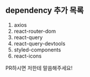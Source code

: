 ## dependency 추가 목록

1. axios
2. react-router-dom
3. react-query
4. react-query-devtools
5. styled-components
6. react-icons

PR하시면 저한테 말씀해주세요!
